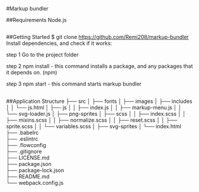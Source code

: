 #Markup bundler

##Requirements
Node.js
##
##Getting Started $ git clone https://github.com/Remi208/markup-bundler
Install dependencies, and check if it works:

step 1
Go to the project folder

step 2
npm install - this command installs a package, and any packages that it depends on. (npm)

step 3
npm start  - this command starts markup bundler
##
##Application Structure
├── src
│   ├── fonts
│   ├── images
│   ├── includes
│   │   └── js.html
│   ├── js
│   │   ├── index.js
│   │   ├── markup-menu.js
│   │   └── svg-loader.js
│   ├── png-sprites
│   ├── scss
│   │   ├── index.scss
│   │   ├── mixins.scss
│   │   ├── normalize.scss
│   │   ├── reset.scss
│   │   ├── sprite.scss
│   │   └── variables.scss
│   ├── svg-sprites
│   └── index.html
├── .babelrc          
├── .eslintrc        
├── .flowconfig         
├── .gitignore          
├── LICENSE.md          
├── package.json         
├── package-lock.json        
├── README.md  
└── webpack.config.js